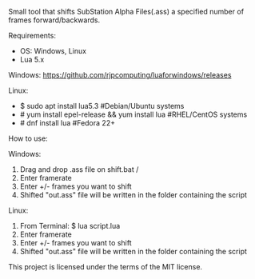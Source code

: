 Small tool that shifts SubStation Alpha Files(.ass) a specified number of frames forward/backwards.

Requirements: 
- OS: Windows, Linux
- Lua 5.x 

Windows: 
https://github.com/rjpcomputing/luaforwindows/releases

Linux:
- $ sudo apt install lua5.3	                			\#Debian/Ubuntu systems 
- \# yum install epel-release && yum install lua		\#RHEL/CentOS systems 
- \# dnf install lua		                			\#Fedora 22+

How to use:

Windows:
1. Drag and drop .ass file on shift.bat / 
2. Enter framerate
3. Enter +/- frames you want to shift
4. Shifted "out.ass" file will be written in the folder containing the script

Linux:
1. From Terminal: $ lua script.lua <subtitle file>
2. Enter framerate
3. Enter +/- frames you want to shift
4. Shifted "out.ass" file will be written in the folder containing the script

This project is licensed under the terms of the MIT license.
